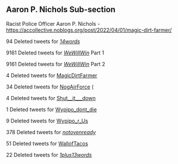  
 ## Aaron P. Nichols Sub-section
 
 Racist Police Officer Aaron P. Nichols - https://accollective.noblogs.org/post/2022/04/01/magic-dirt-farmer/
 
 
94 Deleted tweets for [_14words_](datasets/_14words_-deleted.md) 
 
9161 Deleted tweets for [_WeWillWin_](datasets/_wewillwin_1-deleted.md) Part 1
 
9161 Deleted tweets for [_WeWillWin_](datasets/_wewillwin_2-deleted.md) Part 2 
 
4 Deleted tweets for [MagicDirtFarmer](datasets/magicdirtfarmer-deleted.md) 
 
34 Deleted tweets for [NogAirForce](datasets/nogairforce-deleted.md) (
 
4 Deleted tweets for [Shut__it___down](datasets/shut__it___down-deleted.md)
 
1 Deleted tweets for [Wypipo_dont_die](datasets/wypipo_dont_die-deleted.md)
 
9 Deleted tweets for [Wypipo_r_Us](datasets/wypipo_r_us-deleted.md) 
 
378 Deleted tweets for [_notovenready_](datasets/_notovenready_-deleted.md)

51 Deleted tweets for [WallofTacos](datasets/walloftacos-deleted.md)

22 Deleted tweets for [_1plus13words_](datasets/_1plus13words_-deleted.md) 

